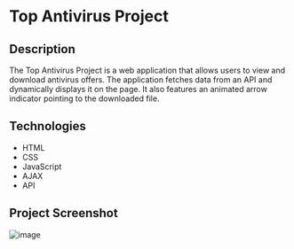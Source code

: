 # Top Antivirus Project

## Description

The Top Antivirus Project is a web application that allows users to view and download antivirus offers. The application fetches data from an API and dynamically displays it on the page. It also features an animated arrow indicator pointing to the downloaded file.

## Technologies

- HTML
- CSS
- JavaScript
- AJAX
- API

## Project Screenshot
![image](https://github.com/user-attachments/assets/6be4bd35-e007-47ec-b1aa-0f5963cf7677)
